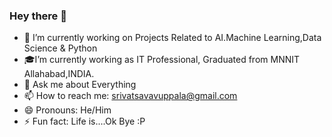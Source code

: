 ### Hey there 👋
- 🔭 I’m currently working on Projects Related to AI.Machine Learning,Data Science & Python
- 🎓I’m currently working as IT Professional, Graduated from MNNIT Allahabad,INDIA.
- 💬 Ask me about Everything
- 📫 How to reach me: [srivatsavavuppala@gmail.com](mailto:srivatsavavuppala@gmail.com) 
- 😄 Pronouns: He/Him
- ⚡ Fun fact: Life is....Ok Bye :P
<!-- - 👯 I’m looking to collaborate on  -->
<!-- - 🤔 I’m looking for help with ... ---->
